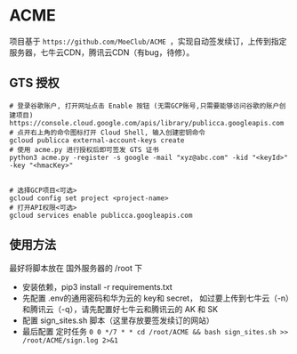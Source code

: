 # ACME
项目基于 `https://github.com/MoeClub/ACME `，实现自动签发续订，上传到指定服务器，七牛云CDN，腾讯云CDN（有bug，待修）。

## GTS 授权
```
# 登录谷歌账户, 打开网址点击 Enable 按钮 (无需GCP账号,只需要能够访问谷歌的账户创建项目)
https://console.cloud.google.com/apis/library/publicca.googleapis.com
# 点开右上角的命令图标打开 Cloud Shell, 输入创建密钥命令
gcloud publicca external-account-keys create
# 使用 acme.py 进行授权后即可签发 GTS 证书
python3 acme.py -register -s google -mail "xyz@abc.com" -kid "<keyId>" -key "<hmacKey>"


# 选择GCP项目<可选>
gcloud config set project <project-name>
# 打开API权限<可选>
gcloud services enable publicca.googleapis.com

```


## 使用方法
最好将脚本放在 国外服务器的 /root 下
- 安装依赖，pip3 install -r requirements.txt
- 先配置 .env的通用密码和华为云的 key和 secret， 如过要上传到七牛云（-n）和腾讯云（-q），请先配置好七牛云和腾讯云的 AK 和 SK
- 配置 sign_sites.sh 脚本（这里存放要签发续订的网站）
- 最后配置 定时任务 `0 0 */7 * * cd /root/ACME && bash sign_sites.sh >> /root/ACME/sign.log 2>&1`
